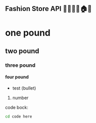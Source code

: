 ## Fashion Store API 👚👟👕👠🏠😎

# one pound

## two pound

### three pound

#### four pound

- test (bullet)

1. number

code bock:

```sh
cd code here
```
